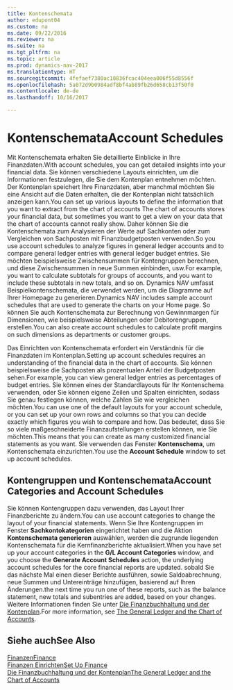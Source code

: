 ```yaml
---
title: Kontenschemata
author: edupont04
ms.custom: na
ms.date: 09/22/2016
ms.reviewer: na
ms.suite: na
ms.tgt_pltfrm: na
ms.topic: article
ms.prod: dynamics-nav-2017
ms.translationtype: HT
ms.sourcegitcommit: 4fefaef7380ac10836fcac404eea006f55d8556f
ms.openlocfilehash: 5a072d9b0984adf8bf4ab89fb26d658cb13f50f0
ms.contentlocale: de-de
ms.lasthandoff: 10/16/2017

---
```


# <a name="account-schedules"></a><span data-ttu-id="5c29d-102">Kontenschemata</span><span class="sxs-lookup"><span data-stu-id="5c29d-102">Account Schedules</span></span>
<span data-ttu-id="5c29d-103">Mit Kontenschemata erhalten Sie detaillierte Einblicke in Ihre Finanzdaten.</span><span class="sxs-lookup"><span data-stu-id="5c29d-103">With account schedules, you can get detailed insights into your financial data.</span></span> <span data-ttu-id="5c29d-104">Sie können verschiedene Layouts einrichten, um die Informationen festzulegen, die Sie dem Kontenplan entnehmen möchten. Der Kontenplan speichert Ihre Finanzdaten, aber manchmal möchten Sie eine Ansicht auf die Daten erhalten, die der Kontenplan nicht tatsächlich anzeigen kann.</span><span class="sxs-lookup"><span data-stu-id="5c29d-104">You can set up various layouts to define the information that you want to extract from the chart of accounts The chart of accounts stores your financial data, but sometimes you want to get a view on your data that the chart of accounts cannot really show.</span></span> <span data-ttu-id="5c29d-105">Daher können Sie die Kontenschemata zum Analysieren der Werte auf Sachkonten oder zum Vergleichen von Sachposten mit Finanzbudgetposten verwenden.</span><span class="sxs-lookup"><span data-stu-id="5c29d-105">So you use account schedules to analyze figures in general ledger accounts and to compare general ledger entries with general ledger budget entries.</span></span>
<span data-ttu-id="5c29d-106">Sie möchten beispielsweise Zwischensummen für Kontengruppen berechnen, und diese Zwischensummen in neue Summen einbinden, usw.</span><span class="sxs-lookup"><span data-stu-id="5c29d-106">For example, you want to calculate subtotals for groups of accounts, and you want to include these subtotals in new totals, and so on.</span></span>
<span data-ttu-id="5c29d-107">Dynamics NAV umfasst Beispielkontenschemata, die verwendet werden, um die Diagramme auf Ihrer Homepage zu generieren.</span><span class="sxs-lookup"><span data-stu-id="5c29d-107">Dynamics NAV includes sample account schedules that are used to generate the charts on your Home page.</span></span> <span data-ttu-id="5c29d-108">So können Sie auch Kontenschemata zur Berechnung von Gewinnmargen für Dimensionen, wie beispielsweise Abteilungen oder Debitorengruppen, erstellen.</span><span class="sxs-lookup"><span data-stu-id="5c29d-108">You can also create account schedules to calculate profit margins on such dimensions as departments or customer groups.</span></span>  

<span data-ttu-id="5c29d-109">Das Einrichten von Kontenschemata erfordert ein Verständnis für die Finanzdaten im Kontenplan.</span><span class="sxs-lookup"><span data-stu-id="5c29d-109">Setting up account schedules requires an understanding of the financial data in the chart of accounts.</span></span>
<span data-ttu-id="5c29d-110">Sie können beispielsweise die Sachposten als prozentualen Anteil der Budgetposten sehen.</span><span class="sxs-lookup"><span data-stu-id="5c29d-110">For example, you can view general ledger entries as percentages of budget entries.</span></span>
<span data-ttu-id="5c29d-111">Sie können eines der Standardlayouts für Ihr Kontenschema verwenden, oder Sie können eigene Zeilen und Spalten einrichten, sodass Sie genau festlegen können, welche Zahlen Sie wie vergleichen möchten.</span><span class="sxs-lookup"><span data-stu-id="5c29d-111">You can use one of the default layouts for your account schedule, or you can set up your own rows and columns so that you can decide exactly which figures you wish to compare and how.</span></span>
<span data-ttu-id="5c29d-112">Das bedeutet, dass Sie so viele maßgeschneiderte Finanzaufstellungen erstellen können, wie Sie möchten.</span><span class="sxs-lookup"><span data-stu-id="5c29d-112">This means that you can create as many customized financial statements as you want.</span></span> <span data-ttu-id="5c29d-113">Sie verwenden das Fenster **Kontenschema**, um Kontenschemata einzurichten.</span><span class="sxs-lookup"><span data-stu-id="5c29d-113">You use the **Account Schedule** window to set up account schedules.</span></span>  

## <a name="account-categories-and-account-schedules"></a><span data-ttu-id="5c29d-114">Kontengruppen und Kontenschemata</span><span class="sxs-lookup"><span data-stu-id="5c29d-114">Account Categories and Account Schedules</span></span>
<span data-ttu-id="5c29d-115">Sie können Kontengruppen dazu verwenden, das Layout Ihrer Finanzberichte zu ändern.</span><span class="sxs-lookup"><span data-stu-id="5c29d-115">You can use account categories to change the layout of your financial statements.</span></span> <span data-ttu-id="5c29d-116">Wenn Sie Ihre Kontengruppen im Fenster **Sachkontokategorien** eingerichtet haben und die Aktion **Kontenschemata generieren** auswählen, werden die zugrunde liegenden Kontenschemata für die Kernfinanzberichte aktualisiert.</span><span class="sxs-lookup"><span data-stu-id="5c29d-116">When you have set up your account categories in the **G/L Account Categories** window, and you choose the **Generate Account Schedules** action, the underlying account schedules for the core financial reports are updated.</span></span> <span data-ttu-id="5c29d-117">sobald Sie das nächste Mal einen dieser Berichte ausführen, sowie Saldoabrechnung, neue Summen und Untereinträge hinzufügen, basierend auf Ihren Änderungen.</span><span class="sxs-lookup"><span data-stu-id="5c29d-117">the next time you run one of these reports, such as the balance statement, new totals and subentries are added, based on your changes.</span></span> <span data-ttu-id="5c29d-118">Weitere Informationen finden Sie unter [Die Finanzbuchhaltung und der Kontenplan](finance-general-ledger.md).</span><span class="sxs-lookup"><span data-stu-id="5c29d-118">For more information, see [The General Ledger and the Chart of Accounts](finance-general-ledger.md).</span></span>    
## <a name="see-also"></a><span data-ttu-id="5c29d-119">Siehe auch</span><span class="sxs-lookup"><span data-stu-id="5c29d-119">See Also</span></span>
[<span data-ttu-id="5c29d-120">Finanzen</span><span class="sxs-lookup"><span data-stu-id="5c29d-120">Finance</span></span>](finance.md)  
[<span data-ttu-id="5c29d-121">Finanzen Einrichten</span><span class="sxs-lookup"><span data-stu-id="5c29d-121">Set Up Finance</span></span>](finance-setup-finance.md)  
[<span data-ttu-id="5c29d-122">Die Finanzbuchhaltung und der Kontenplan</span><span class="sxs-lookup"><span data-stu-id="5c29d-122">The General Ledger and the Chart of Accounts</span></span>](finance-general-ledger.md)  

